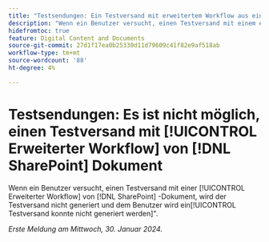 ```yaml
---
title: "Testsendungen: Ein Testversand mit erweitertem Workflow aus einem SharePoint-Dokument kann nicht erstellt werden"
description: "Wenn ein Benutzer versucht, einen Testversand mit einem erweiterten Workflow aus einem SharePoint-Dokument zu erstellen, wird der Testversand nicht generiert und der Benutzer sieht, dass ein Testversand nicht möglich war, eine Nachricht zu generieren."
hidefromtoc: true
feature: Digital Content and Documents
source-git-commit: 27d1f17ea0b25330d11d79609c41f82e9af518ab
workflow-type: tm+mt
source-wordcount: '88'
ht-degree: 4%

---
```



# Testsendungen: Es ist nicht möglich, einen Testversand mit [!UICONTROL Erweiterter Workflow] von [!DNL SharePoint] Dokument

Wenn ein Benutzer versucht, einen Testversand mit einer [!UICONTROL Erweiterter Workflow] von [!DNL SharePoint] -Dokument, wird der Testversand nicht generiert und dem Benutzer wird ein[!UICONTROL Testversand konnte nicht generiert werden]&quot;.

_Erste Meldung am Mittwoch, 30. Januar 2024._

